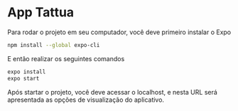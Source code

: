 # App Tattua

Para rodar o projeto em seu computador, você deve primeiro instalar o Expo

```sh
npm install --global expo-cli
```

E então realizar os seguintes comandos

```sh
expo install
expo start
```

Após startar o projeto, você deve acessar o localhost, e nesta URL será apresentada as opções de visualização do aplicativo.